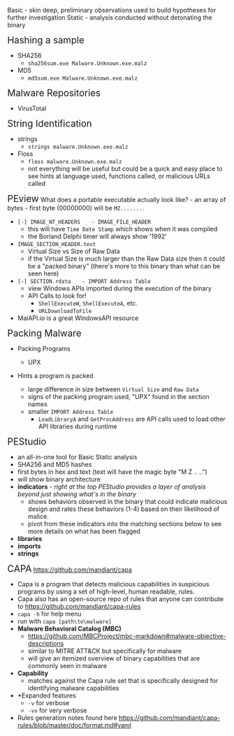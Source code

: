 Basic - skin deep, preliminary observations used to build hypotheses for further investigation
Static - analysis conducted without detonating the binary

<span style="font-size:1.5em">Hashing a sample</span>
- SHA256
	- `sha256sum.exe Malware.Unknown.exe.malz`
- MD5
	- `md5sum.exe Malware.Unknown.exe.malz`


<span style="font-size:1.5em">Malware Repositories</span>
- VirusTotal

<span style="font-size:1.5em">String Identification</span>
- strings
	- `strings malware.Unknown.exe.malz`
- Floss
	- `floss malware.Unknown.exe.malz`
	- not everything will be useful but could be a quick and easy place to see hints at language used, functions called, or malicious URLs called

<span style="font-size:1.5em">PEview</span>
What does a portable executable actually look like?
	- an array of bytes
	- first byte (00000000) will be `MZ........`
- `[-] IMAGE_NT_HEADERS`
	`	- IMAGE_FILE_HEADER`
	- this will have `Time Date Stamp` which shows when it was compiled
	- the Borland Delphi timer will always show '1992'
- `IMAGE_SECTION_HEADER.text`
	- Virtual Size vs Size of Raw Data
	- if the Virtual Size is much larger than the Raw Data size then it could be a "packed binary" (there's more to this binary than what can be seen here)
- `[-] SECTION.rdata`
	`	- IMPORT Address Table`
	- view Windows APIs imported during the execution of the binary
	- API Calls to look for!
		- `ShellExecuteW`, `ShellExecuteA`, etc.
		- `URLDownloadToFile`
- MalAPI.io is a great WindowsAPI resource

<span style="font-size:1.5em">Packing Malware</span>
- Packing Programs
	- UPX

- Hints a program is packed
	- large difference in size between `Virtual Size` and `Raw Data`
	- signs of the packing program used, "UPX" found in the section names
	- smaller `IMPORT Address Table`
		- `LoadLibraryA` and `GetProcAddress` are API calls used to load other API libraries during runtime

<span style="font-size:1.5em">PEStudio</span>
- an all-in-one tool for Basic Static analysis
- SHA256 and MD5 hashes
- first bytes in hex and text (text will have the magic byte "M Z .. ..")
- will show binary architecture
- **indicators** -  *right at the top PEStudio provides a layer of analysis beyond just showing what's in the binary*
	- shows behaviors observed in the binary that could indicate malicious design and rates these behaviors (1-4) based on their likelihood of malice.
	- pivot from these indicators into the matching sections below to see more details on what has been flagged
- **libraries**
- **imports**
- **strings**

<span style="font-size:1.5em">CAPA</span>
https://github.com/mandiant/capa
- Capa is a program that detects malicious capabilities in suspicious programs by using a set of high-level, human readable, rules.
- Capa also has an open-source repo of rules that anyone can contribute to https://github.com/mandiant/capa-rules
- `capa -h` for help menu
- run with `capa [path\to\malware]`
- **Malware Behavioral Catalog (MBC)**
	- https://github.com/MBCProject/mbc-markdown#malware-objective-descriptions
	- similar to MITRE ATT&CK but specifically for malware
	- will give an itemized overview of binary capabilities that are commonly seen in malware
- **Capability**
	- matches against the Capa rule set that is specifically designed for identifying malware capabilities
- *Expanded features
	- `-v` for verbose
	- `-vv` for very verbose
- Rules generation notes found here https://github.com/mandiant/capa-rules/blob/master/doc/format.md#yaml